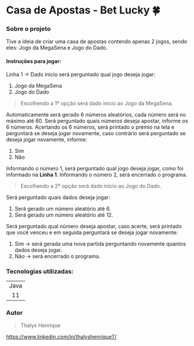 # Casa de Apostas - Bet Lucky 🍀

### Sobre o projeto

Tive a ideia de criar uma casa de apostas contendo apenas 2 jogos, sendo eles: Jogo da MegaSena e Jogo do Dado.

 #### Instruções para jogar:
 
Linha 1 -> Dado inicio será perguntado qual jogo deseja jogar:

1. Jogo da MegaSena
2. Jogo do Dado

> Escolhendo a 1º opção será dado inicio ao Jogo da MegaSena.

Automaticamente será gerado 6 números aleatórios, cada número será no máximo até 60.
Será perguntado quais números deseja apostar, informe os 6 números.
Acertando os 6 números, será printado o prémio na tela e perguntará se deseja jogar novamente, caso contrário será perguntado se deseja jogar novamente, informe:

1. Sim
2. Não

Informando o número 1, será perguntado qual jogo deseja jogar, como foi informado na <b>Linha 1</b>.
Informando o número 2, será encerrado o programa.

> Escolhendo a 2º opção será dado inicio ao Jogo do Dado.

Será perguntado quais dados deseja jogar:

1. Será gerado um número aleatório até 6.
2. Será gerado um número aleatório até 12.

Será perguntado qual número deseja apostar, caso acerte, será printado que você venceu e em seguida perguntará se deseja jogar novamente:

1. Sim -> será gerada uma nova partida perguntando novamente quantos dados deseja jogar.
2. Não -> será encerrado o programa.

### Tecnologias utilizadas:

<table>

<tr>
<td>Java</td>
</tr>

<tr>
<td align="center">11</td>
</tr>

</table>

### Autor

> Thalys Henrique

https://www.linkedin.com/in/thalyshenrique7/
